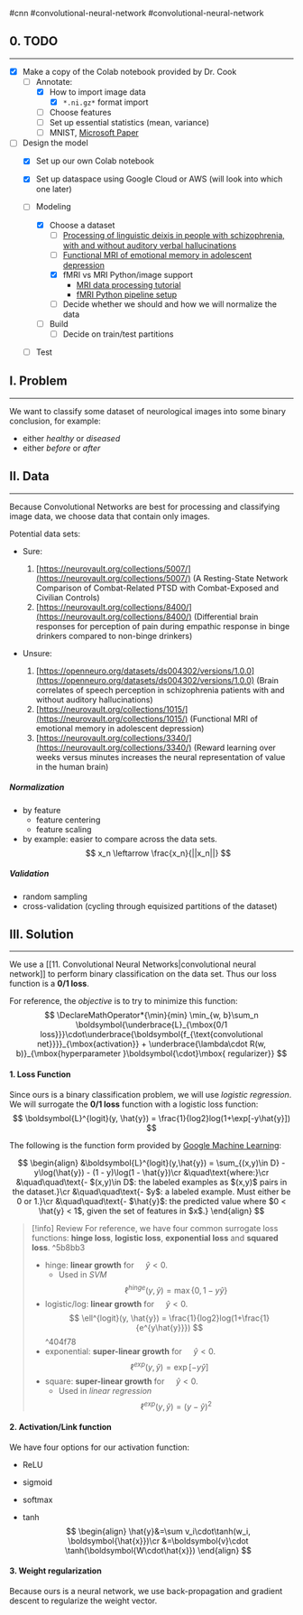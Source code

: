 #cnn #convolutional-neural-network #convolutional-neural-network 

## 0. TODO
---
- [x] Make a copy of the Colab notebook provided by Dr. Cook
	- [ ] Annotate:
		- [x] How to import image data
			- [x] `*.ni.gz*` format import
		- [ ] Choose features
		- [ ] Set up essential statistics (mean, variance)
		- [ ] MNIST, [Microsoft Paper](https://www.microsoft.com/en-us/research/wp-content/uploads/2003/08/icdar03.pdf)
- [ ] Design the model
	- [x] Set up our own Colab notebook
	- [x] Set up dataspace using Google Cloud or AWS (will look into which one later)
	- [ ] Modeling
		- [x] Choose a dataset
			- [ ] [Processing of linguistic deixis in people with schizophrenia, with and without auditory verbal hallucinations](https://openneuro.org/datasets/ds004302/versions/1.0.0)
			- [ ] [Functional MRI of emotional memory in adolescent depression](https://neurovault.org/collections/1015/)
			- [x] fMRI vs MRI Python/image support
				- [MRI data processing tutorial](https://www.datacamp.com/tutorial/reconstructing-brain-images-deep-learning)
				- [fMRI Python pipeline setup](https://www.preprints.org/manuscript/201904.0027/v2/download)
			- [ ] Decide whether we should and how we will normalize the data
		- [ ] Build
			- [ ] Decide on train/test partitions
	- [ ] Test


## I. Problem
---
We want to classify some dataset of neurological images into some binary conclusion, for example:
- either *healthy* or *diseased*
- either *before* or *after*


## II. Data
---
Because Convolutional Networks are best for processing and classifying image data, we choose data that contain only images.

Potential data sets:
- Sure:
	1.  [https://neurovault.org/collections/5007/](https://neurovault.org/collections/5007/) (A Resting-State Network Comparison of Combat-Related PTSD with Combat-Exposed and Civilian Controls)
	2.  [https://neurovault.org/collections/8400/](https://neurovault.org/collections/8400/) (Differential brain responses for perception of pain during empathic response in binge drinkers compared to non-binge drinkers)

- Unsure:
	1.  [https://openneuro.org/datasets/ds004302/versions/1.0.0](https://openneuro.org/datasets/ds004302/versions/1.0.0) (Brain correlates of speech perception in schizophrenia patients with and without auditory hallucinations)
	2.  [https://neurovault.org/collections/1015/](https://neurovault.org/collections/1015/) (Functional MRI of emotional memory in adolescent depression)
	3.  [https://neurovault.org/collections/3340/](https://neurovault.org/collections/3340/) (Reward learning over weeks versus minutes increases the neural representation of value in the human brain)

##### Normalization
- by feature
	- feature centering
	- feature scaling
- by example: easier to compare across the data sets.
$$
	x_n \leftarrow \frac{x_n}{||x_n||}
$$

##### Validation
- random sampling
- cross-validation (cycling through equisized partitions of the dataset)


## III. Solution
---
We use a [[11. Convolutional Neural Networks|convolutional neural network]] to perform binary classification on the data set. Thus our loss function is a **0/1 loss**.

For reference, the *objective* is to try to minimize this function:
$$
\DeclareMathOperator*{\min}{min}
\min_{w, b}\sum_n \boldsymbol{\underbrace{L}_{\mbox{0/1 loss}}}\cdot\underbrace{\boldsymbol{f_{\text{convolutional net}}}}_{\mbox{activation}} + \underbrace{\lambda\cdot R(w, b)}_{\mbox{hyperparameter }\boldsymbol{\cdot}\mbox{ regularizer}}
$$


#### 1. Loss Function
Since ours is a binary classification problem, we will use *logistic regression*. We will surrogate the **0/1 loss** function with a logistic loss function:
$$
\boldsymbol{L}^{logit}(y, \hat{y}) = \frac{1}{log2}log(1+\exp[-y\hat{y}])
$$

The following is the function form provided by [Google Machine Learning](https://developers.google.com/machine-learning/crash-course/logistic-regression/model-training):

$$
\begin{align}
&\boldsymbol{L}^{logit}(y,\hat{y}) = \sum_{(x,y)\in D} -y\log(\hat{y}) - (1 - y)\log(1 - \hat{y})\cr
&\quad\text{where:}\cr
&\quad\quad\text{- $(x,y)\in D$: the labeled examples as $(x,y)$ pairs in the dataset.}\cr
&\quad\quad\text{- $y$: a labeled example. Must either be 0 or 1.}\cr
&\quad\quad\text{- $\hat{y}$: the predicted value where $0 < \hat{y} < 1$, given the set of features in $x$.}
\end{align}
$$

> [!info] Review
> For reference, we have four common surrogate loss functions: **hinge loss**, **logistic loss**, **exponential loss** and **squared loss**. ^5b8bb3
> 
> - hinge: **linear growth** for $\quad\hat{y} < 0$.
> 	- Used in *SVM*
> $$
> \DeclareMathOperator*{\max}{max}
> \ell^{hinge}(y, \hat{y}) = \max\{0, 1-y\hat{y}\}
> $$
> - logistic/log: **linear growth** for $\quad\hat{y} < 0$. 
> $$
> \ell^{logit}(y, \hat{y}) = \frac{1}{log2}log(1+\frac{1}{e^{y\hat{y}}})
> $$
> ^404f78
> - exponential: **super-linear growth** for $\quad\hat{y}<0$.
> $$
> \ell^{exp}(y, \hat{y}) = \exp[-y\hat{y}]
> $$
> - square: **super-linear growth** for $\quad\hat{y}<0$.
> 	- Used in *linear regression*
> $$
> \ell^{exp}(y, \hat{y}) = (y-\hat{y})^2
> $$
> 


#### 2. Activation/Link function
We have four options for our activation function:

- ReLU

- sigmoid

- softmax

- tanh
$$
\begin{align}
\hat{y}&=\sum v_i\cdot\tanh(w_i, \boldsymbol{\hat{x}})\cr
&=\boldsymbol{v}\cdot \tanh(\boldsymbol{W\cdot\hat{x}})
\end{align}
$$

#### 3. Weight regularization
Because ours is a neural network, we use back-propagation and gradient descent to regularize the weight vector.
